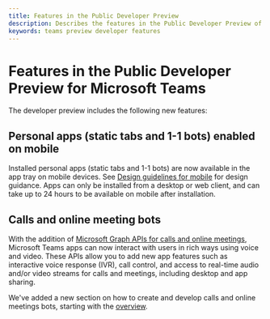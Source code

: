 ```yaml
---
title: Features in the Public Developer Preview
description: Describes the features in the Public Developer Preview of Microsoft Teams
keywords: teams preview developer features
---
```


# Features in the Public Developer Preview for Microsoft Teams

The developer preview includes the following new features:

## Personal apps (static tabs and 1-1 bots) enabled on mobile

Installed personal apps (static tabs and 1-1 bots) are now available in the app tray on mobile devices. See [Design guidelines for mobile](~/resources/design/framework/personal-apps-mobile.md) for design guidance. Apps can only be installed from a desktop or web client, and can take up to 24 hours to be available on mobile after installation.

## Calls and online meeting bots

With the addition of [Microsoft Graph APIs for calls and online meetings](/graph/api/resources/calls-api-overview), Microsoft Teams apps can now interact with users in rich ways using voice and video. These APIs allow you to add new app features such as interactive voice response (IVR), call control, and access to real-time audio and/or video streams for calls and meetings, including desktop and app sharing.

We've added a new section on how to create and develop calls and online meetings bots, starting with the [overview](~/concepts/calls-and-meetings/calls-meetings-bots-overview.md).
